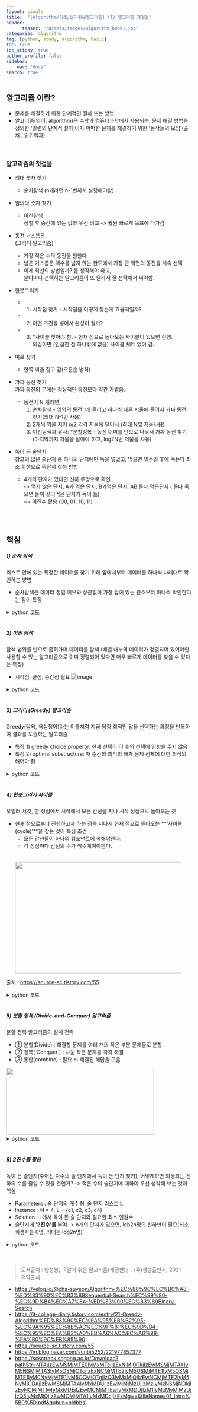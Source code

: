 ```yaml
---
layout: single
title:  "[Algorithm/기초/알기쉬운알고리즘] (1) 알고리즘 첫걸음"
header:
      teaser: "/assets/images/algorithm_book1.jpg"
categories: algorithm
tag: [python, study, algorithm, basic]
toc: true
toc_sticky: true
author_profile: false
sidebar:
    nav: "docs"
search: true
---
```



## 알고리즘 이란?     
- 문제를 해결하기 위한 단계적인 절차 또는 방법
- 알고리즘(영어: algorithm)은 수학과 컴퓨터과학에서 사용되는, 문제 해결 방법을 정의한 '일련의 단계적 절차'이자 어떠한 문제를 해결하기 위한 '동작들의 모임'(출처 : 위키백과)

<br>

### 알고리즘의 첫걸음

- 최대 숫자 찾기
  - 순차탐색 (n개라면 n-1번까지 실행해야함)

- 임의의 숫자 찾기 <br>
  - 이진탐색 <br>
    정렬 후 중간에 있는 값과 우선 비교 -> 훨씬 빠르게 목표에 다가감

- 동전 거스름돈 <br>
(그리디 알고리즘) <br>
  - 가장 적은 수의 동전을 원한다 <br>
  - 남은 거스름돈 액수를 넘지 않는 한도에서 가장 큰 액면의 동전을 계속 선택 <br>
  - 이게 최선의 방법일까? 를 생각해야 하고, <br>
분야마다 선택하는 알고리즘이 또 달라서 잘 선택해서 써야함.

- 한붓그리기 <br>
    - 1) 시작점 찾기  - 시작점을 어떻게 찾는게 효율적일까? <br>
    - 2) 어떤 조건을 넣어서 완성이 될까? <br>
    - 3) *사이클 찾아야 함. - 현재 점으로 돌아오는 사이클이 있으면 진행. <br>
     외길이면 (인접한 점 하나밖에 없음) 사이클 체트 없이 감.

- 미로 찾기 <br>
  - 한쪽 벽을 집고 감(오른손 법칙)

- 가짜 동전 찾기<br>
가짜 동전의 무게는 정상적인 동전모다 약간 가볍움.  <br>
  - 동전이 N 개라면, <br>
    1) 순차탐색 - 임의의 동전 1개 올리고 하나씩 다른 저울에 올려서 가짜 동전 찾기(최대 N-1번 사용) <br>
    2) 2개씩 짝을 지어 n/2 각각 저울에 달어서 (최대 N/2 저울사용) <br>
    3) 이진탐색과 유사: *분할정복 - 동전 더미를 반으로 나눠서 가짜 동전 찾기 (마지막까지 저울을 달아야 하고, log2N번 저울을 사용) <br>

- 독이 든 술단지 <br>
창고의 많은 술단지 중 하나의 단지에만 독을 넣었고, 먹으면 일주일 후에 죽는다
최소 희생으로 독단지 찾는 방법
  - 4개의 단지가 있다면 신하 두명으로 확인 <br>
  -> 먹지 않은 단지, A가 먹은 단지, B가먹은 단지, AB 둘다 먹은단지 ( 둘다 죽으면 둘이 같이먹은 단지가 독이 듦) <br> => 이진수 활용 (00, 01, 10, 11)
<br>
<br>

## 핵심
##### 1) **순차 탐색** 
   리스트 안에 있는 특정한 데이터를 찾기 위해 앞에서부터 데이터를 하나씩 차례대로 확인하는 방법
   - 순차탐색은 데이터 정렬 여부와 상관없이 가장 앞에 있는 원소부터 하나씩 확인한다는 점이 특징

<details> 
<summary> python 코드 </summary> 
<div markdown="1">
        # 순차 탐색 소스코드 구현
        def sequential_search(n, target, array):
            # 각 원소를 하나씩 확인
            for i in range(n):
                # 현재의 원소가 찾고자 하는 원소와 동일한 경우
                if array[i] == target:
                    return i + 1 # 현재의 위치 반환(인덱스는 0부터 시작하므로 1을 더한다.)
        print('생성할 원소 개수를 입력한 뒤, 한 칸 띄고 찾을 문자열을 입력하시오.')
        input_data = input().split()
        n = int(input_data[0]) # 원소의 개수
        target = input_data[1] # 찾고자 하는 문자열

        print('앞서 적은 원소 개수만큼 문자열을 입력하세요. 구분은 띄어쓰기 한 칸으로 합니다.')
        array = input.split()

        # 순차 탐색 수행 결과 출력
        print(sequential_search(n, target, array))
</div>
</details>

<br>

##### 2) **이진 탐색**
   탐색 범위를 반으로 좁혀가며 데이터를 탐색 (배열 내부의 데이터가 정렬되어 있어야만 사용할 수 있는 알고리즘으로 이미 정렬되어 있다면 매우 빠르게 데이터를 찾을 수 있다는 특징)
   - 시작점, 끝점, 중간점 필요
    ![image](https://github.com/hye-jj/hye-jj.github.io/blob/master/assets/images/%EC%8B%9C%EC%9E%91%EC%A0%90,%EC%A4%91%EA%B0%84%EC%A0%90,%EB%81%9D%EC%A0%90.png?raw=true)

<details> 
<summary> python 코드 </summary> 
<div markdown="1">

    # 1. 재귀 함수로 구현한 이진 탐색 소스코드
    def binary_search(array, target, start, end):
        if start > end:
            return None
        mid = (start + end) // 2  # 중간점
        # 찾은 경우 중간점 인덱스 반환
        if array[mid] == target:
            return mid
        # 중간점의 값보다 찾고자 하는 값이 작은 경우 왼쪽 확인
        elif array[mid] > target:
            return binary_search(array, target, start, mid -1)
        else:
            return binary_search(array, target, mid+1, end)

    # n과 target을 입력 받기 (n: 원소의 개수, target: 찾고자 하는 문자열)
    n, target = list(map(int, input().split()))
    # 전체 원소 입력 받기
    array = list(map(int, input()))

    # 이진 탐색 수행 결과 출력
    result = binary_search(array, target, 0, n-1)
    if result == None:
        print('원소가 존재하지 않습니다.')
    else:
        print(result+1)


    # 2. 반복문으로 구현한 이진 탐색 소스코드
    def binary_search(array, target, start, end):
        while start <= end:
            mid = (start+end) // 2
            # 찾은 경우 중간점 인덱스 반환
            if array[mid] == target:
                return mid
            # 중간점의 값보다 찾고자 하는 값이 작은 경우 왼쪽 확인
            elif array[mid] > target:
                end = mid - 1
            # 중간점의 값보다 찾고자 하는 값이 큰 경우 오른쪽 확인
            else:
                start = mid + 1
        return None
                
    # n과 target을 입력 받기 (n: 원소의 개수, target: 찾고자 하는 문자열)
    n, target = list(map(int, input().split()))
    # 전체 원소 입력 받기
    array = list(map(int, input()))

    # 이진 탐색 수행 결과 출력
    result = binary_search(array, target, 0, n-1)
    if result == None:
        print('원소가 존재하지 않습니다.')
    else:
        print(result+1)  

</div>
</details>

<br>

##### 3) **그리디 (Greedy) 알고리즘** 
Greedy(탐욕, 욕심쟁이)라는 이름처럼 지금 당장 최적인 답을 선택하는 과정을 반복하여 결과를 도출하는 알고리즘 <br>
   - 특징 1) greedy choice property: 현재 선택이 이 후의 선택에 영향을 주지 않음
   - 특징 2) optimal substructure: 매 순간의 최적의 해가 문제 전체에 대한 최적의 해여야 함

<details>
<summary> python 코드 </summary>
<div markdown="1">
    # 동전 문제에 대한 소스코드 예시
    def min_coin_count(value, coin_list):
        total_coin_count = 0
        details = list()
        coin_list.sort(reverse=True)
        for coin in coin_list:
            coin_num = value // coin
            total_coin_count += coin_num
            value -= coin_num * coin
            details.append([coin, coin_num])
        return total_coin_count, details

</div>
</details>
<br>

##### 4) **한붓그리기 사이클** 
오일러 서킷, 한 정점에서 시작해서 모든 간선을 지나 시작 정점으로 돌아오는 것
   - 현재 점으로부터 진행하고자 하는 점을 지나서 현재 점으로 돌아오는 **‘사이클(cycle)’**을 찾는 것이 특징
      조건 <br>
     - 모든 간선들이 하나의 컴포넌트에 속해야한다.<br>
     - 각 정점마다 간선의 수가 짝수개여야한다.
      <br>
      <br>
      <img src="https://github.com/hye-jj/hye-jj.github.io/blob/master/assets/images/%ED%95%9C%EB%B6%93%EA%B7%B8%EB%A6%AC%EA%B8%B0_img.gif?raw=true" width="450" height="300">
      <br>
출처 : <a> https://source-sc.tistory.com/55 </a>


    
<details>
<summary> python 코드 </summary>
<div markdown="1">

    # 출처 : https://www.geeksforgeeks.org/eulerian-path-and-circuit/
    # Python program to check if a given graph is Eulerian or not
    #Complexity : O(V+E)
    
    from collections import defaultdict
    
    # This class represents a undirected graph using adjacency list representation
    
    
    class Graph:
    
        def __init__(self, vertices):
            self.V = vertices  # No. of vertices
            self.graph = defaultdict(list)  # default dictionary to store graph
    
        # function to add an edge to graph
        def addEdge(self, u, v):
            self.graph[u].append(v)
            self.graph[v].append(u)
    
        # A function used by isConnected
        def DFSUtil(self, v, visited):
            # Mark the current node as visited
            visited[v] = True
    
            # Recur for all the vertices adjacent to this vertex
            for i in self.graph[v]:
                if visited[i] == False:
                    self.DFSUtil(i, visited)
    
        '''Method to check if all non-zero degree vertices are
        connected. It mainly does DFS traversal starting from 
        node with non-zero degree'''
    
        def isConnected(self):
    
            # Mark all the vertices as not visited
            visited = [False]*(self.V)
    
            #  Find a vertex with non-zero degree
            for i in range(self.V):
                if len(self.graph[i]) != 0:
                    break
    
            # If there are no edges in the graph, return true
            if i == self.V-1:
                return True
    
            # Start DFS traversal from a vertex with non-zero degree
            self.DFSUtil(i, visited)
    
            # Check if all non-zero degree vertices are visited
            for i in range(self.V):
                if visited[i] == False and len(self.graph[i]) > 0:
                    return False
    
            return True
    
        '''The function returns one of the following values
        0 --> If graph is not Eulerian
        1 --> If graph has an Euler path (Semi-Eulerian)
        2 --> If graph has an Euler Circuit (Eulerian)  '''
    
        def isEulerian(self):
            # Check if all non-zero degree vertices are connected
            if self.isConnected() == False:
                return 0
            else:
                # Count vertices with odd degree
                odd = 0
                for i in range(self.V):
                    if len(self.graph[i]) % 2 != 0:
                        odd += 1
    
                '''If odd count is 2, then semi-eulerian.
                If odd count is 0, then eulerian
                If count is more than 2, then graph is not Eulerian
                Note that odd count can never be 1 for undirected graph'''
                if odd == 0:
                    return 2
                elif odd == 2:
                    return 1
                elif odd > 2:
                    return 0
    
        # Function to run test cases
    
        def test(self):
            res = self.isEulerian()
            if res == 0:
                print("graph is not Eulerian")
            elif res == 1:
                print("graph has a Euler path")
            else:
                print("graph has a Euler cycle")
    
    
    # Let us create and test graphs shown in above figures
    g1 = Graph(5)
    g1.addEdge(1, 0)
    g1.addEdge(0, 2)
    g1.addEdge(2, 1)
    g1.addEdge(0, 3)
    g1.addEdge(3, 4)
    g1.test()
    
    g2 = Graph(5)
    g2.addEdge(1, 0)
    g2.addEdge(0, 2)
    g2.addEdge(2, 1)
    g2.addEdge(0, 3)
    g2.addEdge(3, 4)
    g2.addEdge(4, 0)
    g2.test()
    
    g3 = Graph(5)
    g3.addEdge(1, 0)
    g3.addEdge(0, 2)
    g3.addEdge(2, 1)
    g3.addEdge(0, 3)
    g3.addEdge(3, 4)
    g3.addEdge(1, 3)
    g3.test()
    
    # Let us create a graph with 3 vertices
    # connected in the form of cycle
    g4 = Graph(3)
    g4.addEdge(0, 1)
    g4.addEdge(1, 2)
    g4.addEdge(2, 0)
    g4.test()
    
    # Let us create a graph with all vertices
    # with zero degree
    g5 = Graph(3)
    g5.test()
    
    # This code is contributed by Neelam Yadav
    
</div>
</details>
<br>

##### 5) **분할 정복** (Divide-and-Conquer) 알고리즘 
분할 정복 알고리즘의 설계 전략
  - ① 분할(Divide) : 해결할 문제를 여러 개의 작은 부분 문제들로 분할 <br>
  - ② 정복( Conquer ) : 나눈 작은 문제를 각각 해결 <br>
  - ③ 통합(combine) : 필요 시 해결된 해답을 모음

<img src="https://github.com/hye-jj/hye-jj.github.io/blob/master/assets/images/%EB%B6%84%ED%95%A0%EC%A0%95%EB%B3%B5_%EC%84%A4%EB%AA%85.png?raw=true" width="400" height="180">

<details>
<summary> python 코드 </summary>
<div markdown="1">
    # 일반 반복 알고리즘
    def iterative_Power(C,n):
        result = 1
        for _ in range(n):
            result= result*C
        return result

    # 분할 정복 기반의 알고리즘
    def Recursive_Power(C,n):
        if n ==1:
            return C
        if n % 2==0:
            y = Recursive_Power(C,n/2)
            return y*y
        else:
            y= Recursive_Power(C,(n-1)/2)
            return y*y*C

    # 병합 정렬 알고리즘, 분할 정복 예시
    def merge_sort(m):
        if len(m)<=1: #사이즈가 0이거나 1인 경우, 바로 리턴
            return m
        
        # 1. DIVIDE 부분
        mid = len(m)//2
        left = m[:mid]
        right = m[mid:]
        
        # 리스트의 크기가 1이 될 때까지 merge_sort 재귀 호출
        left = merge_sort(left)
        right = merge_sort(right)
        
        # 2. CONQUER 부분 : 분할된 리스트들 병합
        return merge(left,right)
</div>
</details>
<br>


##### 6) **2진수를 활용** 
독이 든 술단지(주어진 다수의 술 단지에서 독이 든 단지 찾기), 어떻게하면 희생되는 신하의 수를 줄일 수 있을 것인가? -> 적은 수의 술단지에 대하여 우선 생각해 보는 것이 핵심
   - Parameters : 술 단지의 개수 N, 술 단지 리스트 L.
   - Instance : N = 4, L = {c1, c2, c3, c4}
   - Solution : L에서 독이 든 술 단지와 필요한 최소 인원수
   - 술단지에 **‘2진수’를 부여** -> n개의 단지가 있으면, lob2n명의 신하만이 필요(최소 희생자는 0명, 최대는 log2n명)

<details>
<summary> python 코드 </summary>
<div markdown="1">
    # 양의 정수 n이 주어졌을 때, 이를 이진수로 변환
    # 1. 2진수 변환함수 사용 O
    # 1) format
    binaryNum = format(n, 'b')  # format 함수 이용, 'b' 는 2진수
    return binaryNum

    # 2) bin
    binaryNum = bin(n)
    return binaryNum[2:] # bin 이라는 함수 이용한다면 'ob + 2진수 변환 수' 로 나오기 때문에 앞에 ob를 제거한 후 return
    
    # 2. 2진수 변환함수 사용 X, 재귀 호출
    def getBinaryNum(n, lists):
        a, b = divmod(n, 2)   # divmod를 사용하면 몫과 나머지를 반환
        lists.append(b)
        if a == 0 :
            return lists
        else :
            return getBinaryNum(a, lists)

    answerList = []
    answer = getBinaryNum(n,answerList)
    answer.sort(reverse=True)

    return "".join([str(_) for _ in answer])
    # 10진수를 2진수로 변환하는 방법은 n을 2로 나눈 나머지를 계속 기록하고, 몫을 계속 2로 나눠주는 것을 반복
    
    # 3. 수식 이용
    def getBinaryNum(n, lists):
        a = n // 2
        b = n % 2
        lists.append(b)
        if a == 0 :
            return lists
        else :
            return getBinaryNum(a, lists)

    answerList = []
    answer = getBinaryNum(n,answerList)
    answer.sort(reverse=True)

    return "".join([str(_) for _ in answer]) 
</div>
</details>

<br>
<br>

> 도서출처 : 양성봉, 『알기 쉬운 알고리즘(개정판)』. (주)생능출판사, 2021 <br>
> 요약출처  <br>
- https://velog.io/@cha-suyeon/Algorithm-%EC%88%9C%EC%B0%A8-%ED%83%90%EC%83%89Sequential-Search%EC%99%80-%EC%9D%B4%EC%A7%84-%ED%83%90%EC%83%89Binary-Search <br>
- https://it-college-diary.tistory.com/entry/21-Greedy-Algorithm%ED%83%90%EC%9A%95%EB%B2%95-%EC%9A%95%EC%8B%AC%EC%9F%81%EC%9D%B4-%EC%95%8C%EA%B3%A0%EB%A6%AC%EC%A6%98-%EA%B0%9C%EB%85%90 <br>
- https://source-sc.tistory.com/55 <br>
- https://m.blog.naver.com/sunbi5252/221977857377 <br>
- https://scsctrack.sogang.ac.kr/Download?pathStr=NTAjIzEwMSMjMTE0IyMxMTcjIzExNiMjOTkjIzEwMSMjMTA4IyM5NSMjMTA3IyM5OSMjOTcjIzExNCMjMTE2IyM5OSMjMTE1IyM5OSMjMTE1IyM0NyMjMTE1IyM5OCMjOTgjIzQ3IyMxMjQjIzEwNCMjMTE2IyM5NyMjODAjIzEwMSMjMTA4IyMxMDUjIzEwMiMjMzUjIzMzIyMzNSMjNDkjIzEyNCMjMTIwIyMxMDEjIzEwMCMjMTEwIyMxMDUjIzM1IyMzMyMjMzUjIzQ5IyMxMjQjIzEwMCMjMTA1IyMxMDcjIzExMg==&fileName=01_intro%5B0%5D.pdf&gubun=oldbbs)

<br>
<br>